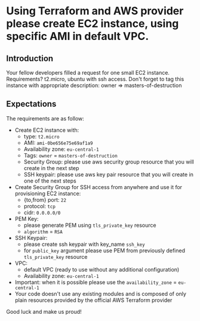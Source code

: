 # Using Terraform and AWS provider please create EC2 instance, using specific AMI in default VPC.

## Introduction

Your fellow developers filled a request for one small EC2 instance. Requirements? t2.micro, ubuntu with ssh access.
Don't forget to tag this instance with appropriate description: owner => masters-of-destruction

## Expectations

The requirements are as follow:
* Create EC2 instance with: 
    * type: `t2.micro`
    * AMI: `ami-0be656e75e69af1a9`
    * Availability zone: `eu-central-1`
    * Tags: `owner` = `masters-of-destruction`
    * Security Group: please use aws security group resource that you will create in the next step 
    * SSH keypair: please use aws key pair resource that you will create in one of the next steps
* Create Security Group for SSH access from anywhere and use it for provisioning EC2 instance:
    * {to,from} port: `22`
    * protocol: `tcp`
    * cidr: `0.0.0.0/0`
* PEM Key:
    * please generate PEM using `tls_private_key` resource
    * `algorithm` = `RSA`
* SSH Keypair:
    * please create ssh keypair with key_name `ssh_key`
    * for `public_key` argument please use PEM from previously defined `tls_private_key` resource
* VPC:
    * default VPC (ready to use without any additional configuration)
    * Availability zone: `eu-central-1`
* Important: when it is possible please use the `availability_zone` = `eu-central-1`
* Your code doesn't use any existing modules and is composed of only plain resources provided by the official AWS Terraform provider

Good luck and make us proud!
